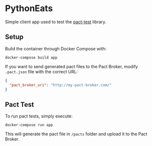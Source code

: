 PythonEats
==========

Simple client app used to test the
[pact-test](https://github.com/Kalimaha/pact-test) library.

Setup
-----

Build the container through Docker Compose with:

```
docker-compose build app
```

If you want to send generated pact files to the Pact Broker, modify
`.pact.json` file with the correct URL:

```json
{
  "pact_broker_uri": "http://my-pact-broker.com/"
}
```

Pact Test
---------

To run pact tests, simply execute:

```
docker-compose run app
```

This will generate the pact file in `/pacts` folder and upload it to the Pact
Broker.
